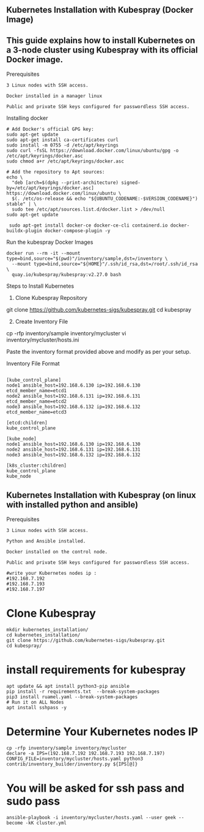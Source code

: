 ## Kubernetes Installation with Kubespray (Docker Image)
## This guide explains how to install Kubernetes on a 3-node cluster using Kubespray with its official Docker image.

Prerequisites
```
3 Linux nodes with SSH access.

Docker installed in a manager linux

Public and private SSH keys configured for passwordless SSH access.
```

Installing docker
```
# Add Docker's official GPG key:
sudo apt-get update
sudo apt-get install ca-certificates curl
sudo install -m 0755 -d /etc/apt/keyrings
sudo curl -fsSL https://download.docker.com/linux/ubuntu/gpg -o /etc/apt/keyrings/docker.asc
sudo chmod a+r /etc/apt/keyrings/docker.asc

# Add the repository to Apt sources:
echo \
  "deb [arch=$(dpkg --print-architecture) signed-by=/etc/apt/keyrings/docker.asc] https://download.docker.com/linux/ubuntu \
  $(. /etc/os-release && echo "${UBUNTU_CODENAME:-$VERSION_CODENAME}") stable" | \
  sudo tee /etc/apt/sources.list.d/docker.list > /dev/null
sudo apt-get update

 sudo apt-get install docker-ce docker-ce-cli containerd.io docker-buildx-plugin docker-compose-plugin -y
```

Run the kubespray Docker Images
```
docker run --rm -it --mount type=bind,source="$(pwd)"/inventory/sample,dst=/inventory \
  --mount type=bind,source="${HOME}"/.ssh/id_rsa,dst=/root/.ssh/id_rsa \
  quay.io/kubespray/kubespray:v2.27.0 bash

```


Steps to Install Kubernetes

1. Clone Kubespray Repository

git clone https://github.com/kubernetes-sigs/kubespray.git
cd kubespray

2. Create Inventory File

cp -rfp inventory/sample inventory/mycluster
vi inventory/mycluster/hosts.ini

Paste the inventory format provided above and modify as per your setup.

Inventory File Format
```

[kube_control_plane]
node1 ansible_host=192.168.6.130 ip=192.168.6.130 etcd_member_name=etcd1
node2 ansible_host=192.168.6.131 ip=192.168.6.131 etcd_member_name=etcd2
node3 ansible_host=192.168.6.132 ip=192.168.6.132 etcd_member_name=etcd3

[etcd:children]
kube_control_plane

[kube_node]
node1 ansible_host=192.168.6.130 ip=192.168.6.130
node2 ansible_host=192.168.6.131 ip=192.168.6.131
node3 ansible_host=192.168.6.132 ip=192.168.6.132

[k8s_cluster:children]
kube_control_plane
kube_node

```


## Kubernetes Installation with Kubespray (on linux with installed python and ansible)

Prerequisites
```
3 Linux nodes with SSH access.

Python and Ansible installed.

Docker installed on the control node.

Public and private SSH keys configured for passwordless SSH access.
```

```
#write your Kubernetes nodes ip :
#192.168.7.192
#192.168.7.193
#192.168.7.197
```
# Clone Kubespray
```
mkdir kubernetes_installation/
cd kubernetes_installation/
git clone https://github.com/kubernetes-sigs/kubespray.git
cd kubespray/
```
# install requirements for kubespray 
```
apt update && apt install python3-pip ansible
pip install -r requirements.txt  --break-system-packages
pip3 install ruamel.yaml --break-system-packages
# Run it on ALL Nodes
apt install sshpass -y  
```
# Determine Your Kubernetes nodes IP
```
cp -rfp inventory/sample inventory/mycluster
declare -a IPS=(192.168.7.192 192.168.7.193 192.168.7.197)
CONFIG_FILE=inventory/mycluster/hosts.yaml python3 contrib/inventory_builder/inventory.py ${IPS[@]}
```
# You will be asked for ssh pass and sudo pass
```
ansible-playbook -i inventory/mycluster/hosts.yaml --user geek --become -kK cluster.yml
```
